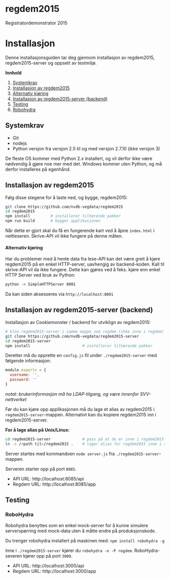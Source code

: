 # regdem2015

Registratordemonstrator 2015

# Installasjon

Denne installasjonsguiden tar deg gjennom installasjon av regdem2015, regdem2015-server og oppsett av testmiljø.

__Innhold__

1. [Systemkrav](#systemkrav)
2. [Installasjon av regdem2015](#installasjon-av-regdem2015)
  1. [Alternativ kjøring](#alternativ-kjøring)
3. [Installasjon av regdem2015-server (backend)](#installasjon-av-regdem2015-server-backend)
4. [Testing](#testing)
  1. [Robohydra](#robohydra)

## Systemkrav

* Git
* nodejs
* Python versjon fra versjon 2.5 til og med versjon 2.7.10 (ikke versjon 3)

De fleste OS kommer med Python 2.x installert, og vil derfor ikke være nødvendig å gjøre noe mer med det. Windows kommer uten Python, og må derfor installeres på egenhånd.


## Installasjon av regdem2015

Følg disse stegene for å laste ned, og bygge, regdem2015:

```bash
git clone https://github.com/nvdb-vegdata/regdem2015
cd regdem2015
npm install         # installerer tilhørende pakker
npm run build       # bygger applikasjonen
```

Når dette er gjort skal du få en fungerende kart ved å åpne `index.html` i nettleseren. Skrive-API vil ikke fungere på denne måten.


#### Alternativ kjøring

Har du problemer med å hente data fra lese-API kan det være greit å kjøre regdem2015 på en enkel HTTP-server, uavhengig av backend-koden. Kall til skrive-API vil da ikke fungere. Dette kan gjøres ved å feks. kjøre enn enkel HTTP Server ved bruk av Python:

```bash
python -m SimpleHTTPServer 8001
```

Da kan siden aksesseres via `http://localhost:8001`


## Installasjon av regdem2015-server (backend)

Installasjon av Cookiemonster / backend for utviklign av regdem2015:

```bash
# klon regdem2015-server i samme mappe som regdem (ikke inne i regdem)
git clone https://github.com/nvdb-vegdata/regdem2015-server
cd regdem2015-server
npm install                       # installerer tilhørende pakker
```

Deretter må du opprette en `config.js` fil under `./regdem2015-server` med følgende informasjon:

```javascript
module.exports = {
  username: '',
  password: ''
}
```

_notat: brukerinformasjon må ha LDAP-tilgang, og være innenfor SVV-nettverket_

Før du kan kjøre opp applikasjonen må du lage et alias av regdem2015 i `regdem2015-server`-mappen. Alternativt kan du kopiere regdem2015 inn i regdem2015-server.

__For å lage alias på Unix/Linux:__

```bash
cd regdem2015-server              # pass på at du er inne i regdem2015-server mappen
ln -s /<path til>/regdem2015 .    # lager alias for regdem2015 inne i regdem2015-server
```

Server startes med kommandoen `node server.js` fra `./regdem2015-server`-mappen.

Serveren starter opp på port `8085`.

* API URL: http://localhost:8085/api
* Regdem URL: http://localhost:8085/app

## Testing

### RoboHydra

Robohydra benyttes som en enkel mock-server for å kunne simulere serverspørring med mock-data uten å måtte endre på produksjonskode.

Du trenger robohydra installert på maskinen med: `npm install robohydra -g`

Inne i `./regdem2015-server` kjører du `robohydra -n -P regdem`. RoboHydra-severen kjører opp på port `3000`.

* API URL: http://localhost:3000/api
* Regdem URL: http://localhost:3000/app
